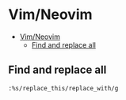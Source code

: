 # Vim/Neovim
<!--ts-->
* [Vim/Neovim](vim.md#vimneovim)
   * [Find and replace all](vim.md#find-and-replace-all)

<!-- Added by: runner, at: Fri Jul 16 12:10:48 UTC 2021 -->

<!--te-->

## Find and replace all
```vim
:%s/replace_this/replace_with/g
```
